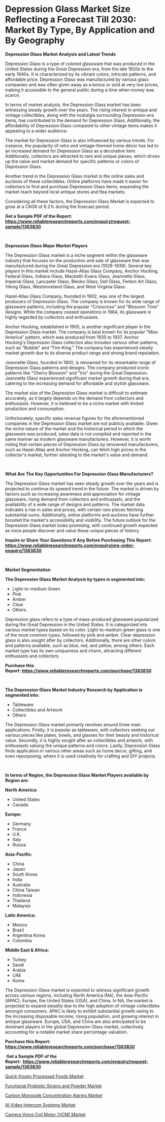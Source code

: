 <p><h1>Depression Glass Market Size Reflecting a Forecast Till 2030: Market By Type, By Application and By Geography</h1></p><p><strong>Depression Glass Market Analysis and Latest Trends</strong></p>
<p><p>Depression Glass is a type of colored glassware that was produced in the United States during the Great Depression era, from the late 1920s to the early 1940s. It is characterized by its vibrant colors, intricate patterns, and affordable price. Depression Glass was manufactured by various glass companies and was often given away as a bonus or sold at very low prices, making it accessible to the general public during a time when money was scarce.</p><p>In terms of market analysis, the Depression Glass market has been witnessing steady growth over the years. The rising interest in antique and vintage collectibles, along with the nostalgia surrounding Depression-era items, has contributed to the demand for Depression Glass. Additionally, the affordability of Depression Glass compared to other vintage items makes it appealing to a wider audience.</p><p>The market for Depression Glass is also influenced by various trends. For instance, the popularity of retro and vintage-themed home décor has led to an increased demand for Depression Glass as a decorative item. Additionally, collectors are attracted to rare and unique pieces, which drives up the value and market demand for specific patterns or colors of Depression Glass.</p><p>Another trend in the Depression Glass market is the online sales and auctions of these collectibles. Online platforms have made it easier for collectors to find and purchase Depression Glass items, expanding the market reach beyond local antique stores and flea markets.</p><p>Considering all these factors, the Depression Glass Market is expected to grow at a CAGR of 6.2% during the forecast period.</p></p>
<p><strong>Get a Sample PDF of the Report:&nbsp; <a href="https://www.reliableresearchreports.com/enquiry/request-sample/1363830">https://www.reliableresearchreports.com/enquiry/request-sample/1363830</a></strong></p>
<p>&nbsp;</p>
<p><strong>Depression Glass Major Market Players</strong></p>
<p><p>The Depression Glass market is a niche segment within the glassware industry that focuses on the production and sale of glassware that was manufactured during the Great Depression era (1929-1939). Several key players in this market include Hazel-Atlas Glass Company, Anchor Hocking, Federal Glass, Indiana Glass, Macbeth-Evans Glass, Jeannette Glass, Imperial Glass, Lancaster Glass, Blenko Glass, Dell Glass, Fenton Art Glass, Viking Glass, Westmoreland Glass, and West Virginia Glass.</p><p>Hazel-Atlas Glass Company, founded in 1902, was one of the largest producers of Depression Glass. The company is known for its wide range of glassware patterns, including the popular "Crisscross" and "Blossom Time" designs. While the company ceased operations in 1964, its glassware is highly regarded by collectors and enthusiasts.</p><p>Anchor Hocking, established in 1905, is another significant player in the Depression Glass market. The company is best known for its popular "Miss America" pattern, which was produced from 1935 to 1937. Anchor Hocking's Depression Glass collection also includes various other patterns, such as "Bubble" and "Fire-King." The company has experienced steady market growth due to its diverse product range and strong brand reputation.</p><p>Jeannette Glass, founded in 1900, is renowned for its remarkable range of Depression Glass patterns and designs. The company produced iconic patterns like "Cherry Blossom" and "Iris" during the Great Depression. Jeannette Glass experienced significant market growth during that era, catering to the increasing demand for affordable and stylish glassware.</p><p>The market size of the Depression Glass market is difficult to estimate accurately, as it largely depends on the demand from collectors and enthusiasts. However, it is believed to be a niche market with limited production and consumption.</p><p>Unfortunately, specific sales revenue figures for the aforementioned companies in the Depression Glass market are not publicly available. Given the niche nature of the market and the historical period in which the glassware was produced, sales data is not compiled and reported in the same manner as modern glassware manufacturers. However, it is worth noting that certain pieces of Depression Glass by renowned manufacturers, such as Hazel-Atlas and Anchor Hocking, can fetch high prices in the collector's market, further attesting to the market's value and demand.</p></p>
<p>&nbsp;</p>
<p><strong>What Are The Key Opportunities For Depression Glass Manufacturers?</strong></p>
<p><p>The Depression Glass market has seen steady growth over the years and is projected to continue its upward trend in the future. The market is driven by factors such as increasing awareness and appreciation for vintage glassware, rising demand from collectors and enthusiasts, and the availability of a wide range of designs and patterns. The market data indicates a rise in sales and prices, with certain rare pieces fetching substantial sums. Additionally, online platforms and auctions have further boosted the market's accessibility and visibility. The future outlook for the Depression Glass market looks promising, with continued growth expected as more people discover and value these unique pieces of history.</p></p>
<p><strong>Inquire or Share Your Questions If Any Before Purchasing This Report: <a href="https://www.reliableresearchreports.com/enquiry/pre-order-enquiry/1363830">https://www.reliableresearchreports.com/enquiry/pre-order-enquiry/1363830</a></strong></p>
<p>&nbsp;</p>
<p><strong>Market Segmentation</strong></p>
<p><strong>The Depression Glass Market Analysis by types is segmented into:</strong></p>
<p><ul><li>Light-to-medium Green</li><li>Pink</li><li>Amber</li><li>Clear</li><li>Others</li></ul></p>
<p><p>Depression glass refers to a type of mass-produced glassware popularized during the Great Depression in the United States. It is categorized into various market types based on its color. Light-to-medium green glass is one of the most common types, followed by pink and amber. Clear depression glass is also sought after by collectors. Additionally, there are other colors and patterns available, such as blue, red, and yellow, among others. Each market type has its own uniqueness and charm, attracting different enthusiasts and collectors.</p></p>
<p><strong>Purchase this Report:&nbsp;<a href="https://www.reliableresearchreports.com/purchase/1363830">https://www.reliableresearchreports.com/purchase/1363830</a></strong></p>
<p>&nbsp;</p>
<p><strong>The Depression Glass Market Industry Research by Application is segmented into:</strong></p>
<p><ul><li>Tableware</li><li>Collectibles and Artwork</li><li>Others</li></ul></p>
<p><p>The Depression Glass market primarily revolves around three main applications. Firstly, it is popular as tableware, with collectors seeking out various pieces like plates, bowls, and glasses for their beauty and historical value. Secondly, it is highly sought after as collectibles and artwork, with enthusiasts valuing the unique patterns and colors. Lastly, Depression Glass finds application in various other areas such as home decor, gifting, and even repurposing, where it is used creatively for crafting and DIY projects.</p></p>
<p>&nbsp;</p>
<p><strong>In terms of Region, the Depression Glass Market Players available by Region are:</strong></p>
<p>
    <p> <strong> North America: </strong>
        <ul>
            <li>United States</li>
            <li>Canada</li>
        </ul>
        </p> 
    <p> <strong> Europe: </strong>
        <ul>
            <li>Germany</li>
            <li>France</li>
            <li>U.K.</li>
            <li>Italy</li>
            <li>Russia</li>
        </ul>
        </p> 
    <p> <strong> Asia-Pacific: </strong>
        <ul>
            <li>China</li>
            <li>Japan</li>
            <li>South Korea</li>
            <li>India</li>
            <li>Australia</li>
            <li>China Taiwan</li>
            <li>Indonesia</li>
            <li>Thailand</li>
            <li>Malaysia</li>
        </ul>
        </p> 
    <p> <strong> Latin America: </strong>
        <ul>
            <li>Mexico</li>
            <li>Brazil</li>
            <li>Argentina Korea</li>
            <li>Colombia</li>
        </ul>
        </p> 
    <p> <strong> Middle East & Africa: </strong>
        <ul>
            <li>Turkey</li>
            <li>Saudi</li>
            <li>Arabia</li>
            <li>UAE</li>
            <li>Korea</li>
        </ul>
    </p>
    </p>
<p><p>The Depression Glass market is expected to witness significant growth across various regions, including North America (NA), the Asia-Pacific (APAC), Europe, the United States (USA), and China. In NA, the market is projected to expand steadily due to the high adoption of vintage collectibles amongst consumers. APAC is likely to exhibit substantial growth owing to the increasing disposable income, rising population, and growing interest in antique glassware. Europe, USA, and China are also anticipated to be dominant players in the global Depression Glass market, collectively accounting for a notable market share percentage valuation.</p></p>
<p><strong>Purchase this Report: <a href="https://www.reliableresearchreports.com/purchase/1363830">https://www.reliableresearchreports.com/purchase/1363830</a></strong></p>
<p>&nbsp;<strong>Get a Sample PDF of the Report:&nbsp;&nbsp;<a href="https://www.reliableresearchreports.com/enquiry/request-sample/1363830">https://www.reliableresearchreports.com/enquiry/request-sample/1363830</a></strong></p>
<p><strong></strong></p>
<p><p><a href="https://medium.com/@rosaerluke/quick-frozen-processed-foods-market-the-key-to-successful-business-strategy-forecast-till-2030-8a67a41570aa">Quick-frozen Processed Foods Market</a></p><p><a href="https://medium.com/@karleeprice82/decoding-functional-probiotic-strains-and-powder-market-metrics-market-share-trends-and-growth-48ade9aea648">Functional Probiotic Strains and Powder Market</a></p><p><a href="https://medium.com/@ivaschinner/carbon-monoxide-concentration-alarms-market-comprehensive-assessment-by-type-application-and-cafede733c32">Carbon Monoxide Concentration Alarms Market</a></p><p><a href="https://medium.com/@dariodooley/ai-video-intercom-systems-market-furnishes-information-on-market-share-market-trends-and-market-d470414f936b">AI Video Intercom Systems Market</a></p><p><a href="https://medium.com/@deannakling2927/camera-voice-coil-motor-vcm-market-insight-market-trends-growth-forecasted-from-2023-to-2030-6b86e6709591">Camera Voice Coil Motor (VCM) Market</a></p></p>
